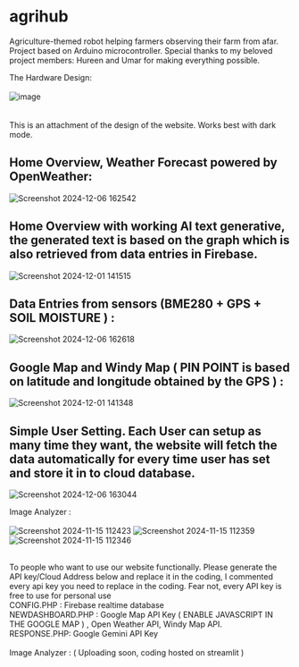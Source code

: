 # agrihub
Agriculture-themed robot helping farmers observing their farm from afar. Project based on Arduino microcontroller. 
Special thanks to my beloved project members: Hureen and Umar for making everything possible. 



The Hardware Design:
<br><br>
![image](https://github.com/user-attachments/assets/cca4e9af-e968-4174-823d-48322e31a397)
<br><br><br>
This is an attachment of the design of the website. Works best with dark mode.
<h2>Home Overview, Weather Forecast powered by OpenWeather:</h2>

![Screenshot 2024-12-06 162542](https://github.com/user-attachments/assets/b92eb1e3-0462-4842-9b0b-60f01bdb85d3)

<h2>Home Overview with working AI text generative, the generated text is based on the graph which is also retrieved from data entries in Firebase.</h2>

![Screenshot 2024-12-01 141515](https://github.com/user-attachments/assets/3c5b5300-ef3a-45eb-9963-70561dbf08ef)

<h2>Data Entries from sensors (BME280 + GPS + SOIL MOISTURE ) :</h2>

![Screenshot 2024-12-06 162618](https://github.com/user-attachments/assets/e06a2e25-4850-43a0-b617-2fea4e08dae8)

<h2>Google Map and Windy Map ( PIN POINT is based on latitude and longitude obtained by the GPS ) :</h2>

![Screenshot 2024-12-01 141348](https://github.com/user-attachments/assets/e6877993-5991-4e37-a247-ddefee684494)

<h2>Simple User Setting. Each User can setup as many time they want, the website will fetch the data automatically for every time user has set and store it in to cloud database.</h2>

![Screenshot 2024-12-06 163044](https://github.com/user-attachments/assets/655d87a7-4eaa-4b52-801a-0ce2f41c9d65)

Image Analyzer :
<br><br>
![Screenshot 2024-11-15 112423](https://github.com/user-attachments/assets/82c16be2-b533-4b9e-9582-af29419e959f)
![Screenshot 2024-11-15 112359](https://github.com/user-attachments/assets/7caff123-999e-46d3-8e3f-9ea6bce8ac98)
![Screenshot 2024-11-15 112346](https://github.com/user-attachments/assets/f33cd56d-ccf8-460a-bdd8-c0790c3ebf35)

<br>
To people who want to use our website functionally. Please generate the API key/Cloud Address below and replace it in the coding, I commented every api key you need to replace in the coding.
Fear not, every API key is free to use for personal use
<br>
CONFIG.PHP : Firebase realtime database<br>
NEWDASHBOARD.PHP : Google Map API Key ( ENABLE JAVASCRIPT IN THE GOOGLE MAP ) , Open Weather API, Windy Map API.<br>
RESPONSE.PHP: Google Gemini API Key<br>
<br>
Image Analyzer : ( Uploading soon, coding hosted on streamlit )


